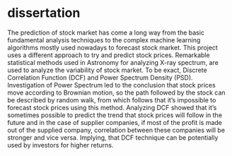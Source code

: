 # dissertation

The prediction of stock market has come a long way from the basic fundamental analysis techniques to the complex machine learning algorithms mostly used nowadays to forecast stock market. This project uses a different approach to try and predict stock prices. Remarkable statistical methods used in Astronomy for analyzing X-ray spectrum, are used to analyze the variability of stock market. To be exact, Discrete Correlation Function (DCF) and Power Spectrum Density (PSD). Investigation of Power Spectrum led to the conclusion that stock prices move according to Brownian motion, so the path followed by the stock can be described by random walk, from which follows that it’s impossible to forecast stock prices using this method. Analyzing DCF showed that it’s sometimes possible to predict the trend that stock prices will follow in the future and in the case of supplier companies, if most of the profit is made out of the supplied company, correlation between these companies will be stronger and vice versa. Implying, that DCF technique can be potentially used by investors for higher returns.  
 
